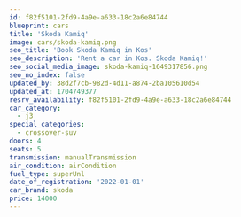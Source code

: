 ```yaml
---
id: f82f5101-2fd9-4a9e-a633-18c2a6e84744
blueprint: cars
title: 'Skoda Kamiq'
image: cars/skoda-kamiq.png
seo_title: 'Book Skoda Kamiq in Kos'
seo_description: 'Rent a car in Kos. Skoda Kamiq!'
seo_social_media_image: skoda-kamiq-1649317856.png
seo_no_index: false
updated_by: 38d2f7cb-982d-4d11-a874-2ba105610d54
updated_at: 1704749377
resrv_availability: f82f5101-2fd9-4a9e-a633-18c2a6e84744
car_category:
  - j3
special_categories:
  - crossover-suv
doors: 4
seats: 5
transmission: manualTransmission
air_condition: airCondition
fuel_type: superUnl
date_of_registration: '2022-01-01'
car_brand: skoda
price: 14000
---
```

